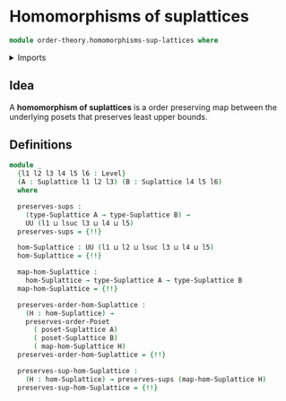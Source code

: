 # Homomorphisms of suplattices

```agda
module order-theory.homomorphisms-sup-lattices where
```

<details><summary>Imports</summary>

```agda
open import foundation.cartesian-product-types
open import foundation.dependent-pair-types
open import foundation.function-types
open import foundation.universe-levels

open import order-theory.least-upper-bounds-posets
open import order-theory.order-preserving-maps-posets
open import order-theory.suplattices
```

</details>

## Idea

A **homomorphism of suplattices** is a order preserving map between the
underlying posets that preserves least upper bounds.

## Definitions

```agda
module _
  {l1 l2 l3 l4 l5 l6 : Level}
  (A : Suplattice l1 l2 l3) (B : Suplattice l4 l5 l6)
  where

  preserves-sups :
    (type-Suplattice A → type-Suplattice B) →
    UU (l1 ⊔ lsuc l3 ⊔ l4 ⊔ l5)
  preserves-sups = {!!}

  hom-Suplattice : UU (l1 ⊔ l2 ⊔ lsuc l3 ⊔ l4 ⊔ l5)
  hom-Suplattice = {!!}

  map-hom-Suplattice :
    hom-Suplattice → type-Suplattice A → type-Suplattice B
  map-hom-Suplattice = {!!}

  preserves-order-hom-Suplattice :
    (H : hom-Suplattice) →
    preserves-order-Poset
      ( poset-Suplattice A)
      ( poset-Suplattice B)
      ( map-hom-Suplattice H)
  preserves-order-hom-Suplattice = {!!}

  preserves-sup-hom-Suplattice :
    (H : hom-Suplattice) → preserves-sups (map-hom-Suplattice H)
  preserves-sup-hom-Suplattice = {!!}
```
